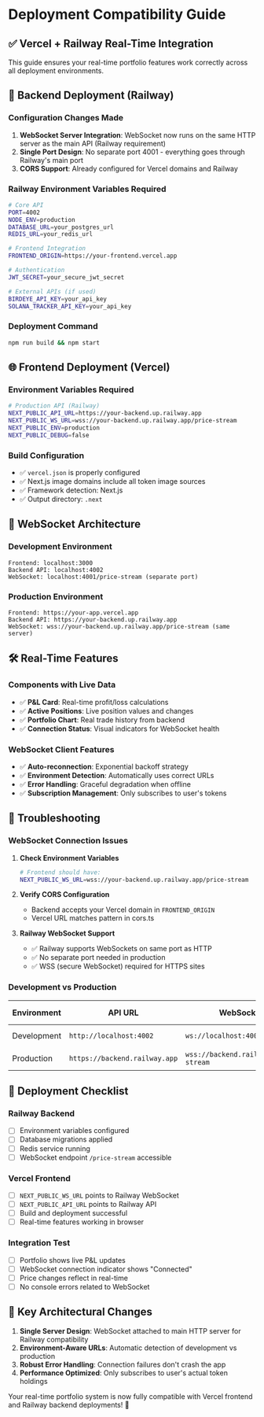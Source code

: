# Deployment Compatibility Guide

## ✅ Vercel + Railway Real-Time Integration

This guide ensures your real-time portfolio features work correctly across all deployment environments.

## 🚀 **Backend Deployment (Railway)**

### Configuration Changes Made

1. **WebSocket Server Integration**: WebSocket now runs on the same HTTP server as the main API (Railway requirement)
2. **Single Port Design**: No separate port 4001 - everything goes through Railway's main port
3. **CORS Support**: Already configured for Vercel domains and Railway

### Railway Environment Variables Required

```bash
# Core API
PORT=4002
NODE_ENV=production
DATABASE_URL=your_postgres_url
REDIS_URL=your_redis_url

# Frontend Integration  
FRONTEND_ORIGIN=https://your-frontend.vercel.app

# Authentication
JWT_SECRET=your_secure_jwt_secret

# External APIs (if used)
BIRDEYE_API_KEY=your_api_key
SOLANA_TRACKER_API_KEY=your_api_key
```

### Deployment Command
```bash
npm run build && npm start
```

## 🌐 **Frontend Deployment (Vercel)**

### Environment Variables Required

```bash
# Production API (Railway)
NEXT_PUBLIC_API_URL=https://your-backend.up.railway.app
NEXT_PUBLIC_WS_URL=wss://your-backend.up.railway.app/price-stream
NEXT_PUBLIC_ENV=production
NEXT_PUBLIC_DEBUG=false
```

### Build Configuration
- ✅ `vercel.json` is properly configured
- ✅ Next.js image domains include all token image sources
- ✅ Framework detection: Next.js
- ✅ Output directory: `.next`

## 🔌 **WebSocket Architecture**

### Development Environment
```
Frontend: localhost:3000
Backend API: localhost:4002  
WebSocket: localhost:4001/price-stream (separate port)
```

### Production Environment  
```
Frontend: https://your-app.vercel.app
Backend API: https://your-backend.up.railway.app
WebSocket: wss://your-backend.up.railway.app/price-stream (same server)
```

## 🛠 **Real-Time Features**

### Components with Live Data
- ✅ **P&L Card**: Real-time profit/loss calculations
- ✅ **Active Positions**: Live position values and changes
- ✅ **Portfolio Chart**: Real trade history from backend
- ✅ **Connection Status**: Visual indicators for WebSocket health

### WebSocket Client Features
- ✅ **Auto-reconnection**: Exponential backoff strategy
- ✅ **Environment Detection**: Automatically uses correct URLs
- ✅ **Error Handling**: Graceful degradation when offline
- ✅ **Subscription Management**: Only subscribes to user's tokens

## 🔧 **Troubleshooting**

### WebSocket Connection Issues

1. **Check Environment Variables**
   ```bash
   # Frontend should have:
   NEXT_PUBLIC_WS_URL=wss://your-backend.up.railway.app/price-stream
   ```

2. **Verify CORS Configuration**
   - Backend accepts your Vercel domain in `FRONTEND_ORIGIN`
   - Vercel URL matches pattern in cors.ts

3. **Railway WebSocket Support**
   - ✅ Railway supports WebSockets on same port as HTTP
   - ✅ No separate port needed in production
   - ✅ WSS (secure WebSocket) required for HTTPS sites

### Development vs Production

| Environment | API URL | WebSocket URL | Port Strategy |
|-------------|---------|---------------|---------------|
| Development | `http://localhost:4002` | `ws://localhost:4001/price-stream` | Separate ports |
| Production | `https://backend.railway.app` | `wss://backend.railway.app/price-stream` | Same server |

## 🎯 **Deployment Checklist**

### Railway Backend
- [ ] Environment variables configured
- [ ] Database migrations applied
- [ ] Redis service running
- [ ] WebSocket endpoint `/price-stream` accessible

### Vercel Frontend  
- [ ] `NEXT_PUBLIC_WS_URL` points to Railway WebSocket
- [ ] `NEXT_PUBLIC_API_URL` points to Railway API
- [ ] Build and deployment successful
- [ ] Real-time features working in browser

### Integration Test
- [ ] Portfolio shows live P&L updates
- [ ] WebSocket connection indicator shows "Connected"
- [ ] Price changes reflect in real-time
- [ ] No console errors related to WebSocket

## 📝 **Key Architectural Changes**

1. **Single Server Design**: WebSocket attached to main HTTP server for Railway compatibility
2. **Environment-Aware URLs**: Automatic detection of development vs production
3. **Robust Error Handling**: Connection failures don't crash the app
4. **Performance Optimized**: Only subscribes to user's actual token holdings

Your real-time portfolio system is now fully compatible with Vercel frontend and Railway backend deployments! 🚀